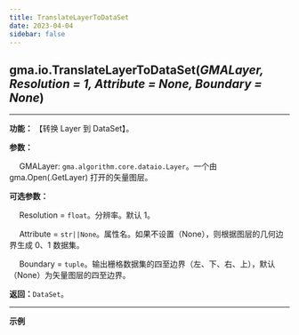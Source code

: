 ```yaml
---
title: TranslateLayerToDataSet
date: 2023-04-04
sidebar: false
---
```


## gma.io.**TranslateLayerToDataSet**(*GMALayer, Resolution = 1, Attribute = None, Boundary = None*)<Badge text="1.1.5 +"/> 

---

**功能：** 【转换 Layer 到 DataSet】。

**参数：**

&emsp; GMALayer: `gma.algorithm.core.dataio.Layer`。一个由 gma.Open(.GetLayer) 打开的矢量图层。

**可选参数：**

&emsp; Resolution = `float`。分辨率。默认 1。

&emsp; Attribute = `str||None`。属性名。如果不设置（None），则根据图层的几何边界生成 0、1 数据集。

&emsp; Boundary = `tuple`。输出栅格数据集的四至边界（左、下、右、上），默认（None）为矢量图层的四至边界。

**返回：**`DataSet`。

---

**示例**